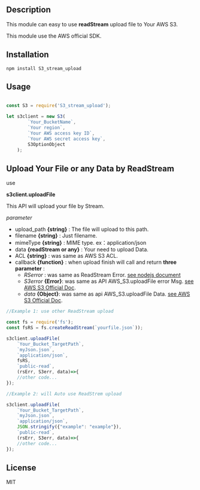 ## Description

This module can easy to use **readStream** upload file to Your AWS S3.

This module use the AWS official SDK.


## Installation

`npm install S3_stream_upload`

## Usage

``` js

const S3 = require('S3_stream_upload');

let s3client = new S3(
        `Your_BucketName`,
        `Your region`,
        `Your AWS access key ID`,
        `Your AWS secret access key`,
        S3OptionObject
    );
```

## Upload Your File or any Data by ReadStream

use

**s3client.uploadFile**

This API will upload your file by Stream.

*parameter*
* upload_path **{string}** : The file will upload to this path.
* filename **{string}** : Just filename.
* mimeType **{string}** : MIME type. ex：application/json
* data **{readStream or any}** : Your need to upload Data.
* ACL **{string}** : was same as AWS S3 ACL.
* callback **{function}** : when upload finish will call and return **three parameter** :
    * *RSerror* : was same as ReadStream Error. [see nodejs document](https://nodejs.org/dist/latest-v8.x/docs/api/stream.html#stream_class_stream_readable)
    * *S3error* **{Error}**: was same as API AWS_S3.uploadFile error Msg. [see AWS S3 Official Doc](https://docs.aws.amazon.com/AWSJavaScriptSDK/latest/AWS/S3.html#upload-property).
    * *data* **{Object}**: was same as api AWS_S3.uploadFile Data. [see AWS S3 Official Doc](https://docs.aws.amazon.com/AWSJavaScriptSDK/latest/AWS/S3.html#upload-property).

``` js
//Example 1: use other ReadStream upload

const fs = require('fs');
const fsRS = fs.createReadStream(`yourfile.json`));

s3client.uploadFile(
    `Your_Bucket_TargetPath`,
    `myJson.json`,
    `application/json`,
    fsRS,
    `public-read`,
    (rsErr, S3err, data)=>{
    //other code...
});

//Example 2: will Auto use ReadStrem upload

s3client.uploadFile(
    `Your_Bucket_TargetPath`,
    `myJson.json`,
    `application/json`,
    JSON.stringify({"example": "example"}),
    `public-read`,
    (rsErr, S3err, data)=>{
    //other code...
});

```

## License

MIT
